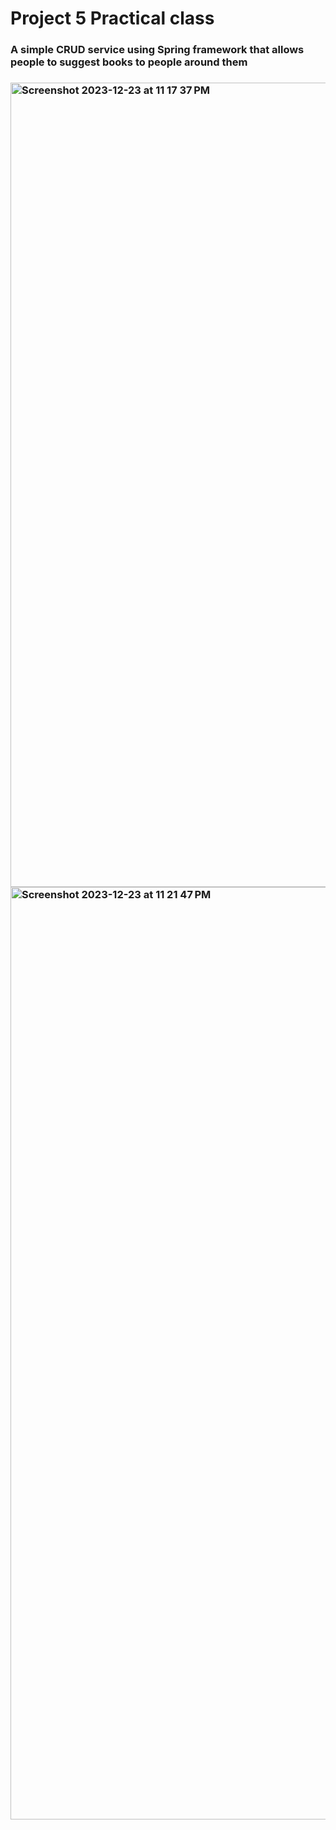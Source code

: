 <h1>Project 5 Practical class</h1>

<h3>A simple CRUD service using Spring framework that allows people to suggest books to people around them<h3>

<img width="1287" alt="Screenshot 2023-12-23 at 11 17 37 PM" src="https://github.com/hyungjin0105/Project_5_PracticalClass/assets/122345011/c53e52a7-9797-425e-b552-6df2d9dcf956">

<img width="1492" alt="Screenshot 2023-12-23 at 11 21 47 PM" src="https://github.com/hyungjin0105/Project_5_PracticalClass/assets/122345011/48c2cadf-6ee8-4d3f-babd-bbc765402b6c">

